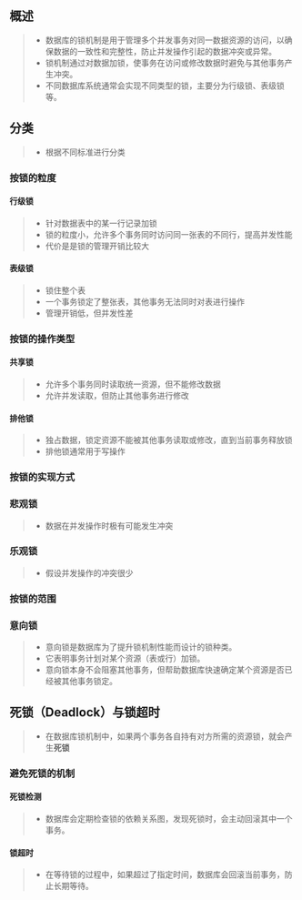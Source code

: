 ## 概述

> - 数据库的锁机制是用于管理多个并发事务对同一数据资源的访问，以确保数据的一致性和完整性，防止并发操作引起的数据冲突或异常。
> - 锁机制通过对数据加锁，使事务在访问或修改数据时避免与其他事务产生冲突。
> - 不同数据库系统通常会实现不同类型的锁，主要分为行级锁、表级锁等。

## 分类

> - 根据不同标准进行分类

### 按锁的粒度

#### 行级锁

> - 针对数据表中的某一行记录加锁 
> - 锁的粒度小，允许多个事务同时访问同一张表的不同行，提高并发性能
> - 代价是是锁的管理开销比较大

#### 表级锁

> - 锁住整个表
> - 一个事务锁定了整张表，其他事务无法同时对表进行操作
> - 管理开销低，但并发性差

### 按锁的操作类型

#### 共享锁

> - 允许多个事务同时读取统一资源，但不能修改数据
> - 允许并发读取，但防止其他事务进行修改

#### 排他锁

> - 独占数据，锁定资源不能被其他事务读取或修改，直到当前事务释放锁
> - 排他锁通常用于写操作

### 按锁的实现方式

### 悲观锁

> - 数据在并发操作时极有可能发生冲突

### 乐观锁

> - 假设并发操作的冲突很少

### 按锁的范围

### 意向锁

> - 意向锁是数据库为了提升锁机制性能而设计的锁种类。
> - 它表明事务计划对某个资源（表或行）加锁。
> - 意向锁本身不会阻塞其他事务，但帮助数据库快速确定某个资源是否已经被其他事务锁定。

## 死锁（Deadlock）与锁超时

> - 在数据库锁机制中，如果两个事务各自持有对方所需的资源锁，就会产生**死锁**

### 避免死锁的机制

#### 死锁检测

> - 数据库会定期检查锁的依赖关系图，发现死锁时，会主动回滚其中一个事务。

#### 锁超时

> - 在等待锁的过程中，如果超过了指定时间，数据库会回滚当前事务，防止长期等待。

